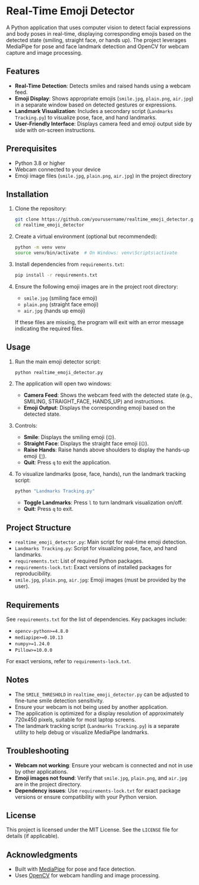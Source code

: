 # Real-Time Emoji Detector

A Python application that uses computer vision to detect facial expressions and body poses in real-time, displaying corresponding emojis based on the detected state (smiling, straight face, or hands up). The project leverages MediaPipe for pose and face landmark detection and OpenCV for webcam capture and image processing.

## Features
- **Real-Time Detection**: Detects smiles and raised hands using a webcam feed.
- **Emoji Display**: Shows appropriate emojis (`smile.jpg`, `plain.png`, `air.jpg`) in a separate window based on detected gestures or expressions.
- **Landmark Visualization**: Includes a secondary script (`Landmarks Tracking.py`) to visualize pose, face, and hand landmarks.
- **User-Friendly Interface**: Displays camera feed and emoji output side by side with on-screen instructions.

## Prerequisites
- Python 3.8 or higher
- Webcam connected to your device
- Emoji image files (`smile.jpg`, `plain.png`, `air.jpg`) in the project directory

## Installation
1. Clone the repository:
   ```bash
   git clone https://github.com/yourusername/realtime_emoji_detector.git
   cd realtime_emoji_detector
   ```

2. Create a virtual environment (optional but recommended):
   ```bash
   python -m venv venv
   source venv/bin/activate  # On Windows: venv\Scripts\activate
   ```

3. Install dependencies from `requirements.txt`:
   ```bash
   pip install -r requirements.txt
   ```

4. Ensure the following emoji images are in the project root directory:
   - `smile.jpg` (smiling face emoji)
   - `plain.png` (straight face emoji)
   - `air.jpg` (hands up emoji)

   If these files are missing, the program will exit with an error message indicating the required files.

## Usage
1. Run the main emoji detector script:
   ```bash
   python realtime_emoji_detector.py
   ```

2. The application will open two windows:
   - **Camera Feed**: Shows the webcam feed with the detected state (e.g., SMILING, STRAIGHT_FACE, HANDS_UP) and instructions.
   - **Emoji Output**: Displays the corresponding emoji based on the detected state.

3. Controls:
   - **Smile**: Displays the smiling emoji (`😊`).
   - **Straight Face**: Displays the straight face emoji (`😐`).
   - **Raise Hands**: Raise hands above shoulders to display the hands-up emoji (`🙌`).
   - **Quit**: Press `q` to exit the application.

4. To visualize landmarks (pose, face, hands), run the landmark tracking script:
   ```bash
   python "Landmarks Tracking.py"
   ```

   - **Toggle Landmarks**: Press `l` to turn landmark visualization on/off.
   - **Quit**: Press `q` to exit.

## Project Structure
- `realtime_emoji_detector.py`: Main script for real-time emoji detection.
- `Landmarks Tracking.py`: Script for visualizing pose, face, and hand landmarks.
- `requirements.txt`: List of required Python packages.
- `requirements-lock.txt`: Exact versions of installed packages for reproducibility.
- `smile.jpg`, `plain.png`, `air.jpg`: Emoji images (must be provided by the user).

## Requirements
See `requirements.txt` for the list of dependencies. Key packages include:
- `opencv-python>=4.8.0`
- `mediapipe>=0.10.13`
- `numpy>=1.24.0`
- `Pillow>=10.0.0`

For exact versions, refer to `requirements-lock.txt`.

## Notes
- The `SMILE_THRESHOLD` in `realtime_emoji_detector.py` can be adjusted to fine-tune smile detection sensitivity.
- Ensure your webcam is not being used by another application.
- The application is optimized for a display resolution of approximately 720x450 pixels, suitable for most laptop screens.
- The landmark tracking script (`Landmarks Tracking.py`) is a separate utility to help debug or visualize MediaPipe landmarks.

## Troubleshooting
- **Webcam not working**: Ensure your webcam is connected and not in use by other applications.
- **Emoji images not found**: Verify that `smile.jpg`, `plain.png`, and `air.jpg` are in the project directory.
- **Dependency issues**: Use `requirements-lock.txt` for exact package versions or ensure compatibility with your Python version.

## License
This project is licensed under the MIT License. See the `LICENSE` file for details (if applicable).

## Acknowledgments
- Built with [MediaPipe](https://google.github.io/mediapipe/) for pose and face detection.
- Uses [OpenCV](https://opencv.org/) for webcam handling and image processing.
